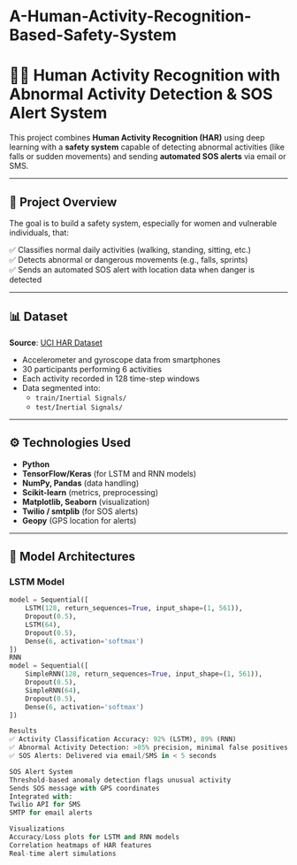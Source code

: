 # A-Human-Activity-Recognition-Based-Safety-System
# 🕵️‍♀️ Human Activity Recognition with Abnormal Activity Detection & SOS Alert System

This project combines **Human Activity Recognition (HAR)** using deep learning with a **safety system** capable of detecting abnormal activities (like falls or sudden movements) and sending **automated SOS alerts** via email or SMS.

---

## 📌 Project Overview

The goal is to build a safety system, especially for women and vulnerable individuals, that:

✅ Classifies normal daily activities (walking, standing, sitting, etc.)  
✅ Detects abnormal or dangerous movements (e.g., falls, sprints)  
✅ Sends an automated SOS alert with location data when danger is detected

---

## 📊 Dataset

**Source**: [UCI HAR Dataset](https://archive.ics.uci.edu/ml/datasets/Human+Activity+Recognition+Using+Smartphones)

- Accelerometer and gyroscope data from smartphones
- 30 participants performing 6 activities
- Each activity recorded in 128 time-step windows
- Data segmented into:
  - `train/Inertial Signals/`
  - `test/Inertial Signals/`

---

## ⚙️ Technologies Used

- **Python**  
- **TensorFlow/Keras** (for LSTM and RNN models)  
- **NumPy, Pandas** (data handling)  
- **Scikit-learn** (metrics, preprocessing)  
- **Matplotlib, Seaborn** (visualization)  
- **Twilio / smtplib** (for SOS alerts)  
- **Geopy** (GPS location for alerts)

---

## 🧠 Model Architectures

### LSTM Model
```python
model = Sequential([
    LSTM(128, return_sequences=True, input_shape=(1, 561)),
    Dropout(0.5),
    LSTM(64),
    Dropout(0.5),
    Dense(6, activation='softmax')
])
RNN
model = Sequential([
    SimpleRNN(128, return_sequences=True, input_shape=(1, 561)),
    Dropout(0.5),
    SimpleRNN(64),
    Dropout(0.5),
    Dense(6, activation='softmax')
])

Results
✅ Activity Classification Accuracy: 92% (LSTM), 89% (RNN)
✅ Abnormal Activity Detection: >85% precision, minimal false positives
✅ SOS Alerts: Delivered via email/SMS in < 5 seconds

SOS Alert System
Threshold-based anomaly detection flags unusual activity
Sends SOS message with GPS coordinates
Integrated with:
Twilio API for SMS
SMTP for email alerts

Visualizations
Accuracy/Loss plots for LSTM and RNN models
Correlation heatmaps of HAR features
Real-time alert simulations


